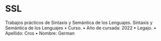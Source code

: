 # SSL
Trabajos prácticos de Sintaxis y Semántica de los Lenguajes.
Sintaxis y Semántica de los Lenguajes
• Curso.
• Año de cursada: 2022
• Legajo.
• Apellido: Cros
• Nombre: German
